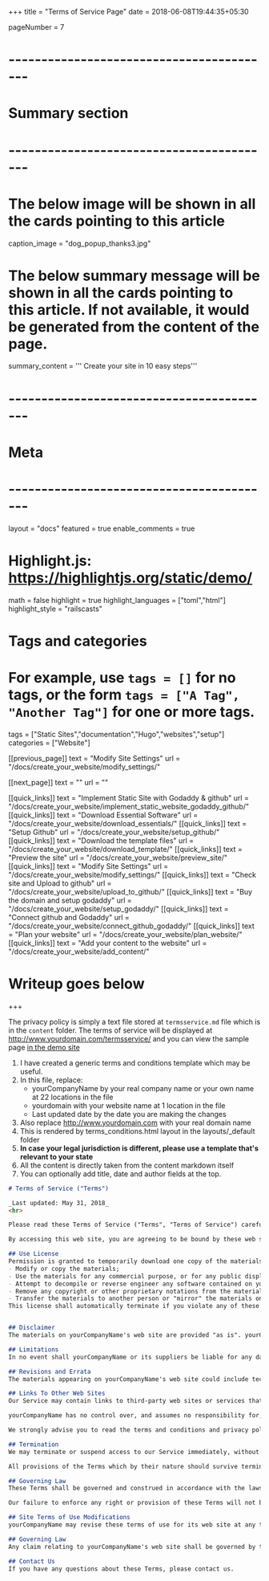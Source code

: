 +++
title = "Terms of Service Page"
date = 2018-06-08T19:44:35+05:30

pageNumber = 7
# -----------------------------------------
# Summary section
# -----------------------------------------
# The below image will be shown in all the cards pointing to this article
caption_image = "dog_popup_thanks3.jpg"
# The below summary message will be shown in all the cards pointing to this article. If not available, it would be generated from the content of the page.
summary_content = '''
Create your site in 10 easy steps'''
# -----------------------------------------
# Meta
# -----------------------------------------
layout = "docs"
featured = true
enable_comments = true

# Highlight.js: https://highlightjs.org/static/demo/
math = false
highlight = true
highlight_languages = ["toml","html"]
highlight_style = "railscasts"

# Tags and categories
# For example, use `tags = []` for no tags, or the form `tags = ["A Tag", "Another Tag"]` for one or more tags.
tags = ["Static Sites","documentation","Hugo","websites","setup"]
categories = ["Website"]

[[previous_page]]
text = "Modify Site Settings"
url = "/docs/create_your_website/modify_settings/"

[[next_page]]
text = ""
url = ""

[[quick_links]]
text = "Implement Static Site with Godaddy & github"
url = "/docs/create_your_website/implement_static_website_godaddy_github/"
[[quick_links]]
text = "Download Essential Software"
url = "/docs/create_your_website/download_essentials/"
[[quick_links]]
text = "Setup Github"
url = "/docs/create_your_website/setup_github/"
[[quick_links]]
text = "Download the template files"
url = "/docs/create_your_website/download_template/"
[[quick_links]]
text = "Preview the site"
url = "/docs/create_your_website/preview_site/"
[[quick_links]]
text = "Modify Site Settings"
url = "/docs/create_your_website/modify_settings/"
[[quick_links]]
text = "Check site and Upload to github"
url = "/docs/create_your_website/upload_to_github/"
[[quick_links]]
text = "Buy the domain and setup godaddy"
url = "/docs/create_your_website/setup_godaddy/"
[[quick_links]]
text = "Connect github and Godaddy"
url = "/docs/create_your_website/connect_github_godaddy/"
[[quick_links]]
text = "Plan your website"
url = "/docs/create_your_website/plan_website/"
[[quick_links]]
text = "Add your content to the website"
url = "/docs/create_your_website/add_content/"

# Writeup goes below
+++

The privacy policy is simply a text file stored at `termsservice.md` file which is in the `content` folder. The terms of service will be displayed at http://www.yourdomain.com/termsservice/ and you can view the sample page [in the demo site](https://template.thinkingtree.me/termsservice/)

1. I have created a generic terms and conditions template which may be useful.
2. In this file, replace:
    - yourCompanyName by your real company name or your own name at 22 locations in the file
    - yourdomain with your website name at 1 location in the file
    - Last updated date by the date you are making the changes
3. Also replace http://www.yourdomain.com with your real domain name
4. This is rendered by terms_conditions.html layout in the layouts/_default folder
5. **In case your legal jurisdiction is different, please use a template that's relevant to your state**
6. All the content is directly taken from the content markdown itself
7. You can optionally add title, date and author fields at the top.

```markdown
# Terms of Service ("Terms")

_Last updated: May 31, 2018_
<hr>

Please read these Terms of Service ("Terms", "Terms of Service") carefully before using the http://www.yourdomain.com website (the "Service") operated by yourCompanyName ("us", "we", or "our").

By accessing this web site, you are agreeing to be bound by these web site Terms and Conditions of Use, all applicable laws and regulations, and agree that you are responsible for compliance with any applicable local laws. If you do not agree with any of these terms, you are prohibited from using or accessing this site. The materials contained in this web site are protected by applicable copyright and trade mark law.

## Use License
Permission is granted to temporarily download one copy of the materials (information or software) on yourCompanyName's web site for personal, non-commercial transitory viewing only. This is the grant of a license, not a transfer of title, and under this license you may not:
- Modify or copy the materials;
- Use the materials for any commercial purpose, or for any public display (commercial or non-commercial);
- Attempt to decompile or reverse engineer any software contained on yourCompanyName's web site;
- Remove any copyright or other proprietary notations from the materials; or
- Transfer the materials to another person or "mirror" the materials on any other server.
This license shall automatically terminate if you violate any of these restrictions and may be terminated by yourCompanyName at any time. Upon terminating your viewing of these materials or upon the termination of this license, you must destroy any downloaded materials in your possession whether in electronic or printed format.


## Disclaimer
The materials on yourCompanyName's web site are provided "as is". yourCompanyName makes no warranties, expressed or implied, and hereby disclaims and negates all other warranties, including without limitation, implied warranties or conditions of merchantability, fitness for a particular purpose, or non-infringement of intellectual property or other violation of rights. Further, yourCompanyName does not warrant or make any representations concerning the accuracy, likely results, or reliability of the use of the materials on its Internet web site or otherwise relating to such materials or on any sites linked to this site.

## Limitations
In no event shall yourCompanyName or its suppliers be liable for any damages (including, without limitation, damages for loss of data or profit, or due to business interruption,) arising out of the use or inability to use the materials on yourCompanyName's Internet site, even if yourCompanyName or a yourCompanyName authorized representative has been notified orally or in writing of the possibility of such damage. Because some jurisdictions do not allow limitations on implied warranties, or limitations of liability for consequential or incidental damages, these limitations may not apply to you.

## Revisions and Errata
The materials appearing on yourCompanyName's web site could include technical, typographical, or photographic errors. yourCompanyName does not warrant that any of the materials on its web site are accurate, complete, or current. yourCompanyName may make changes to the materials contained on its web site at any time without notice. yourCompanyName does not, however, make any commitment to update the materials.

## Links To Other Web Sites
Our Service may contain links to third-party web sites or services that are not owned or controlled by yourCompanyName. yourCompanyName has not reviewed all of the sites linked to its Internet web site and is not responsible for the contents of any such linked site. The inclusion of any link does not imply endorsement by yourCompanyName of the site. Use of any such linked web site is at the user's own risk.

yourCompanyName has no control over, and assumes no responsibility for, the content, privacy policies, or practices of any third party web sites or services. You further acknowledge and agree that yourCompanyName shall not be responsible or liable, directly or indirectly, for any damage or loss caused or alleged to be caused by or in connection with use of or reliance on any such content, goods or services available on or through any such web sites or services.

We strongly advise you to read the terms and conditions and privacy policies of any third-party web sites or services that you visit.

## Termination
We may terminate or suspend access to our Service immediately, without prior notice or liability, for any reason whatsoever, including without limitation if you breach the Terms.

All provisions of the Terms which by their nature should survive termination shall survive termination, including, without limitation, ownership provisions, warranty disclaimers, indemnity and limitations of liability.

## Governing Law
These Terms shall be governed and construed in accordance with the laws of Karnataka, India, without regard to its conflict of law provisions.

Our failure to enforce any right or provision of these Terms will not be considered a waiver of those rights. If any provision of these Terms is held to be invalid or unenforceable by a court, the remaining provisions of these Terms will remain in effect. These Terms constitute the entire agreement between us regarding our Service, and supersede and replace any prior agreements we might have between us regarding the Service.

## Site Terms of Use Modifications
yourCompanyName may revise these terms of use for its web site at any time without notice. By using this web site you are agreeing to be bound by the then current version of these Terms and Conditions of Use.

## Governing Law
Any claim relating to yourCompanyName's web site shall be governed by the laws of the State of Karnataka without regard to its conflict of law provisions.

## Contact Us
If you have any questions about these Terms, please contact us.
```